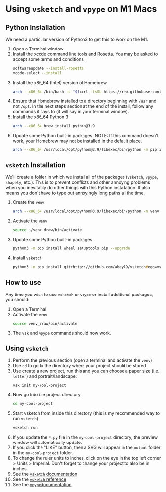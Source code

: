 Using `vsketch` and `vpype` on M1 Macs
======================================

## Python Installation

We need a particular version of Python3 to get this to work on the M1.

1. Open a Terminal window
2. Install the xcode command line tools and Rosetta. You may be asked to accept some terms and conditions.
   ```zsh
   softwareupdate --install-rosetta
   xcode-select --install
   ```
3. Install the x86_64 (Intel) version of Homebrew
   ```zsh
   arch --x86_64 /bin/bash -c "$(curl -fsSL https://raw.githubusercontent.com/Homebrew/install/master/install.sh)"
   ```
4. Ensure that Homebrew installed to a directory beginning with `/usr` and not `/opt`. In the next steps section at the end of the install, follow any commands it says to (it will say in your terminal window).
5. Install the x86_64 Python 3
   ```zsh
   arch --x86_64 brew install python@3.9
   ```
6. Update some Python built-in packages. NOTE: If this command doesn't work, your Homebrew may not be installed in the default place.
   ```zsh
   arch --x86_64 /usr/local/opt/python@3.9/libexec/bin/python -m pip install wheel setuptools pip --upgrade
   ```

## `vsketch` Installation

We'll create a folder in which we install all of the packages (`vsketch`, `vpype`, `shapely`, etc.). This is to prevent conflicts and other annoying problems when you inevitably do other things with this Python installation. It also means you don't have to type out annoyingly long paths all the time.

1. Create the `venv`
   ```zsh
   arch --x86_64 /usr/local/opt/python@3.9/libexec/bin/python -m venv ~/venv_draw
2. Activate the `venv`
   ```zsh
   source ~/venv_draw/bin/activate
   ```
3. Update some Python built-in packages
   ```zsh
   python3 -m pip install wheel setuptools pip --upgrade
   ```
4. Install `vsketch`
   ```zsh
   python3 -m pip install git+https://github.com/abey79/vsketch#egg=vsketch
   ```

## How to use

Any time you wish to use `vsketch` or `vpype` or install additional packages, you should:

1. Open a Terminal
2. Activate the `venv`
   ```zsh
   source venv_draw/bin/activate
   ```
3. The `vsk` and `vpype` commands should now work.

## Using `vsketch`

1. Perform the previous section (open a terminal and activate the `venv`)
2. Use `cd` to go to the directory where your project should be stored
3. Use create a new project, run this and you can choose a paper size (i.e. `letter`) and portrait/landscape:
   ```zsh
   vsk init my-cool-project
   ```
4. Now go into the project directory
   ```zsh
   cd my-cool-project
   ```
5. Start vsketch from inside this directory (this is my recommended way to run `vsketch`)
   ```zsh
   vsketch run
   ```
6. If you update the `*.py` file in the `my-cool-project` directory, the preview window will automatically update.
7. If you click the "LIKE" button, then a SVG will appear in the `output` folder in the `my-cool-project` folder.
8. To change the ruler units to inches, click on the eye in the top left corner > Units > Imperial. Don't forget to change your project to also be in inches.
9. See the [`vsketch` documentation](https://vsketch.readthedocs.io/en/latest/overview.html#write-sketches-with-the-vsketch-api)
10. See the [`vsketch` reference](https://vsketch.readthedocs.io/en/latest/reference/vsketch.Vsketch.html#vsketch.Vsketch)
11. See the [`vpype`documentation](https://vpype.readthedocs.io/en/stable/)
